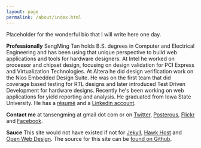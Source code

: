 ```yaml
---
layout: page
permalink: /about/index.html
---
```

Placeholder for the wonderful bio that I will write here one day.

**Professionally**
SengMing Tan holds B.S. degrees in Computer and Electrical Engineering and has been using that unique perspective to build web applications and tools for hardware designers. At Intel he worked on processor and chipset design, focusing on design validation for PCI Express and Virtualization Technologies. At Altera he did design verification work on the Nios Embedded Design Suite. He was on the first team that did coverage based testing for RTL designs and later introduced Test Driven Development for hardware designs. Recently he's been working on web applications for yield reporting and analysis. He graduated from Iowa State University.
He has a [r&eacute;sum&eacute;][resume] and a [Linkedin account][linkedin].

**Contact me**
at tansengming at gmail dot com or on [Twitter][twitter], [Posterous][post], [Flickr][f] and [Facebook][fb].

**Sauce** 
This site would not have existed if not for [Jekyll][jekyll], [Hawk Host][h] and [Open Web Design][owd].
The source for this site can be [found on Github][source].

[twitter]: http://twitter.com/sengming
[post]: http://sengming.posterous.com
[f]: http://www.flickr.com/photos/tansengming/
[fb]: http://www.facebook.com/sengming
[jekyll]: http://wiki.github.com/mojombo/jekyll/
[h]: http://hawkhost.com
[owd]: http://www.openwebdesign.org
[source]: http://github.com/tansengming/As-Simple-As-Possible
[resume]: /resume/
[linkedin]: http://my.linkedin.com/in/tansengming
